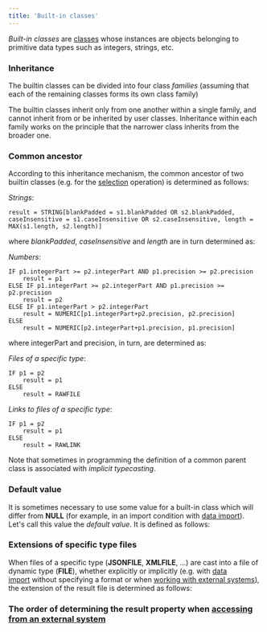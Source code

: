 ```yaml
---
title: 'Built-in classes'
---
```


*Built-in classes* are [classes](Classes.md) whose instances are objects belonging to primitive data types such as integers, strings, etc. 


### Inheritance

The builtin classes can be divided into four class *families* (assuming that each of the remaining classes forms its own class family)


The builtin classes inherit only from one another within a single family, and cannot inherit from or be inherited by user classes. Inheritance within each family works on the principle that the narrower class inherits from the broader one.

### **Common ancestor**

According to this inheritance mechanism, the common ancestor of two builtin classes (e.g. for the [selection](Selection_CASE_IF_MULTI_OVERRIDE_EXCLUSIVE.md) operation) is determined as follows:

*Strings*:

    result = STRING[blankPadded = s1.blankPadded OR s2.blankPadded, caseInsensitive = s1.caseInsensitive OR s2.caseInsensitive, length = MAX(s1.length, s2.length)]

where *blankPadded*, *caseInsensitive* and *length* are in turn determined as:


*Numbers*:

    IF p1.integerPart >= p2.integerPart AND p1.precision >= p2.precision
        result = p1 
    ELSE IF p1.integerPart >= p2.integerPart AND p1.precision >= p2.precision
        result = p2 
    ELSE IF p1.integerPart > p2.integerPart  
        result = NUMERIC[p1.integerPart+p2.precision, p2.precision]
    ELSE  
        result = NUMERIC[p2.integerPart+p1.precision, p1.precision]

where integerPart and precision, in turn, are determined as:


*Files of a specific type*:

    IF p1 = p2
        result = p1
    ELSE
        result = RAWFILE

*Links to files of a specific type*:

    IF p1 = p2
        result = p1
    ELSE
        result = RAWLINK

Note that sometimes in programming the definition of a common parent class is associated with *implicit typecasting*.

### Default value

It is sometimes necessary to use some value for a built-in class which will differ from **NULL** (for example, in an import condition with [data import](Data_import_IMPORT.md)). Let's call this value the *default value*. It is defined as follows:


### Extensions of specific type files

When files of a specific type (**JSONFILE**, **XMLFILE**, ...) are cast into a file of dynamic type (**FILE**), whether explicitly or implicitly (e.g. with [data import](Data_import_IMPORT.md) without specifying a format or when [working with external systems](Access_to_an_external_system_EXTERNAL.md)), the extension of the result file is determined as follows:


### The order of determining the result property when [accessing from an external system](Access-from-an-external-system_51216539.html#Accessfromanexternalsystem-httpresult)

